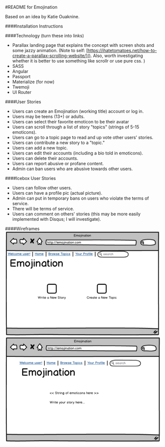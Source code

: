 #README for Emojination

Based on an idea by Katie Ouaknine.

####Installation Instructions


####Technology (turn these into links)
* Parallax landing page that explains the concept with screen shots and some jazzy animation. (Note to self: [https://ihatetomatoes.net/how-to-create-a-parallax-scrolling-website/](). Also, worth investigating whether it is better to use something like scrollr or use pure css. )
* SASS
* Angular
* Passport
* Materialize (for now)
* Twemoji
* UI Router


####User Stories
* Users can create an Emojination (working title) account or log in.
* Users may be teens (13+) or adults.
* Users can select their favorite emoticon to be their avatar
* Users can scroll through a list of story "topics" (strings of 5-15 emoticons).
* Users can go to a topic page to read and up vote other users' stories.
* Users can contribute a new story to a "topic."
* Users can add a new topic.
* Users can edit their accounts (including a bio told in emoticons).
* Users can delete their accounts.
* Users can report abusive or profane content.
* Admin can ban users who are abusive towards other users.


####Icebox User Stories

* Users can follow other users.
* Users can have a profile pic (actual picture).
* Admin can put in temporary bans on users who violate the terms of service.
* There will be terms of service.
* Users can comment on others' stories (this may be more easily implemented with Disqus; I will investigate).


####Wireframes
![](ProfilePage.png)
![](PromptPage.png)
